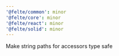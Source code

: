 ```yaml
---
'@felte/common': minor
'@felte/core': minor
'@felte/react': minor
'@felte/solid': minor
---
```


Make string paths for accessors type safe

